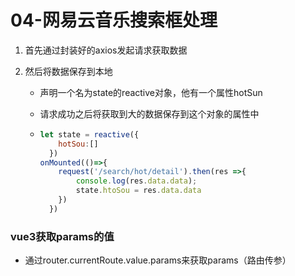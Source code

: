 # 04-网易云音乐搜索框处理

1. 首先通过封装好的axios发起请求获取数据

2. 然后将数据保存到本地

   - 声明一个名为state的reactive对象，他有一个属性hotSun

   - 请求成功之后将获取到大的数据保存到这个对象的属性中

   - ~~~javascript
     let state = reactive({
         hotSou:[]
       }) 
     onMounted(()=>{
         request('/search/hot/detail').then(res =>{
             console.log(res.data.data);
             state.htoSou = res.data.data
         })
       })
     ~~~

### vue3获取params的值

- 通过router.currentRoute.value.params来获取params（路由传参）